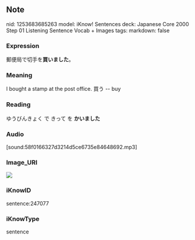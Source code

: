 ## Note
nid: 1253683685263
model: iKnow! Sentences
deck: Japanese Core 2000 Step 01 Listening Sentence Vocab + Images
tags: 
markdown: false

### Expression
<!DOCTYPE html>
<title></title>
郵便局で切手を<b>買いました</b>。



### Meaning
I bought a stamp at the post office.
買う -- buy

### Reading
<!DOCTYPE html>
<title></title>
ゆうびんきょく で きって を <b>かいました</b>



### Audio
[sound:58f0166327d3214d5ce6735e84648692.mp3]

### Image_URI
<!DOCTYPE html>
<title></title>
<img src="ef9a9269154751a5bb225195baae5b17.jpg">



### iKnowID
sentence:247077

### iKnowType
sentence

